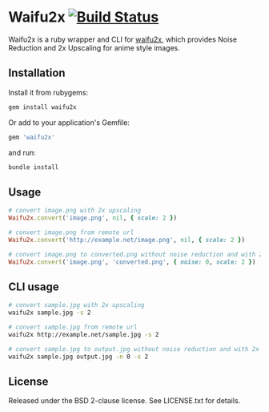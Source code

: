 # Waifu2x [![Build Status](https://travis-ci.org/NARKOZ/waifu2x.svg)](https://travis-ci.org/NARKOZ/waifu2x)

Waifu2x is a ruby wrapper and CLI for
[waifu2x](https://github.com/nagadomi/waifu2x), which provides Noise Reduction
and 2x Upscaling for anime style images.

## Installation

Install it from rubygems:

```sh
gem install waifu2x
```

Or add to your application's Gemfile:

```ruby
gem 'waifu2x'
```

and run:

```sh
bundle install
```

## Usage

```ruby
# convert image.png with 2x upscaling
Waifu2x.convert('image.png', nil, { scale: 2 })

# convert image.png from remote url
Waifu2x.convert('http://example.net/image.png', nil, { scale: 2 })

# convert image.png to converted.png without noise reduction and with 2x upscaling
Waifu2x.convert('image.png', 'converted.png', { noise: 0, scale: 2 })
```

## CLI usage

```sh
# convert sample.jpg with 2x upscaling
waifu2x sample.jpg -s 2

# convert sample.jpg from remote url
waifu2x http://example.net/sample.jpg -s 2

# convert sample.jpg to output.jpg without noise reduction and with 2x upscaling
waifu2x sample.jpg output.jpg -n 0 -s 2
```

## License

Released under the BSD 2-clause license. See LICENSE.txt for details.
